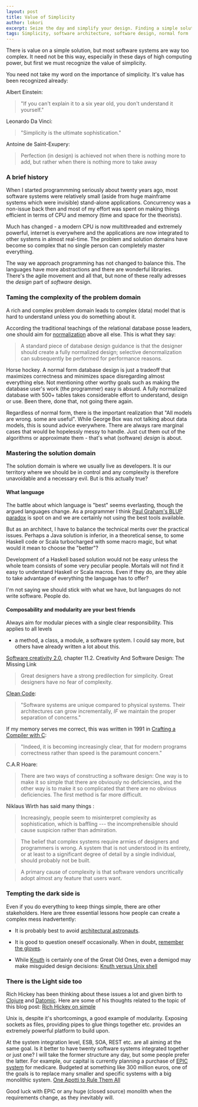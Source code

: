 ```yaml
---
layout: post
title: Value of Simplicity
author: lokori
excerpt: Seize the day and simplify your design. Finding a simple solution to a complex problem is one of the ultimate achievements. In this post I try to convince you and briefly touch the foundations on which one can build a simple solution. 
tags: Simplicity, software architecture, software design, normal form
---
```


There is value on a simple solution, but most software systems are way too complex. 
It need not be this way, especially in these days of high computing power, but first we must
recognize the value of simplicity.

You need not take my word on the importance of simplicity. It's value has been recognized already:

 Albert Einstein:
>"If you can't explain it to a six year old, you don't understand it yourself." 

Leonardo Da Vinci:
>"Simplicity is the ultimate sophistication." 

Antoine de Saint-Exupery:
>Perfection (in design) is achieved not when there is nothing more to add, but rather when there is nothing more to take away 


### A brief history

When I started programmming seriously about twenty years ago, most software systems were 
relatively small (aside from huge mainframe systems which were invisible) stand-alone applications. 
Concurrency was a non-issue back then and most of my effort was spent on making things efficient
in terms of CPU and memory (time and space for the theorists). 

Much has changed - a modern CPU is now multithreaded and extremely powerful, internet is everywhere 
and the applications are now integrated to other systems in almost real-time. The problem and 
solution domains have become so complex that no single person can completely master everything.

The way we approach programming has not changed to balance this. The languages have more abstractions and 
there are wonderful libraries. There's the agile movement and all that, but none of these really
adresses the *design* part of *software* design. 


### Taming the complexity of the problem domain

A rich and complex problem domain leads to complex (data) model that is hard to understand unless
you do something about it. 

According the traditional teachings of the relational database posse leaders, one should aim for 
[normalization](http://en.wikipedia.org/wiki/Database_normalization) above all else. This is what they
say:
>A standard piece of database design guidance is that the designer should create a fully normalized design; selective denormalization can subsequently be performed for performance reasons.

Horse hockey. A normal form database design is just a tradeoff that maximizes correctness and minimizes space disregarding almost everything else. Not
mentioning other worthy goals such as making the database user's work (the programmer) easy is absurd. A fully normalized database with 500+ tables 
takes considerable effort to understand, design or use. Been there, done that, not going there again.

Regardless of normal form, there is the important realization that "All models are wrong. some are useful". While George Box
was not talking about data models, this is sound advice everywhere. There are always rare marginal cases that
would be hopelessly messy to handle. Just cut them out of the algorithms or approximate them - that's what 
(software) *design* is about.


### Mastering the solution domain ###

The solution domain is where we usually live as developers. It is our territory where we should be in control
and any complexity is therefore unavoidable and a necessary evil. But is this actually true? 

#### What language 

The battle about which language is "best" seems everlasting, though the argued languages change. 
As a programmer I think [Paul Graham's BLUP paradox](http://www.paulgraham.com/avg.html) is spot on 
and we are certainly not using the best tools available.

But as an architect, I have to balance the technical merits over the practical issues.
Perhaps a Java solution is inferior, in a theoretical sense, to some Haskell code or 
Scala turbocharged with some macro magic, but what would it mean to choose the "better"?

Development of a Haskell based solution would not be easy unless the whole team consists of 
some very peculiar people. Mortals will not find it easy to understand Haskell or Scala macros. 
Even if they do, are they able to take advantage of everything the language has to offer? 

I'm not saying we should stick with what we have, but languages do not write software. People do.

#### Composability and modularity are your best friends

Always aim for modular pieces with a single clear responsibility. This applies to all levels 
- a method, a class, a module, a software system. I could say more, but others have already
written a lot about this.

[Software creativity 2.0](http://www.amazon.com/Software-Creativity-2-0-Robert-Glass/dp/0977213315), chapter 11.2. Creativity And Software Design: The Missing Link
>Great designers have a strong predilection for simplicity.
>Great designers have no fear of complexity.

[Clean Code](http://www.amazon.com/Clean-Code-Handbook-Software-Craftsmanship/dp/0132350882):
>"Software systems are unique compared to physical systems. Their architectures can grow incrementally, *IF* we maintain
>the proper separation of concerns."

If my memory serves me correct, this was written in 1991 in [Crafting a Compiler with C](http://www.amazon.com/Crafting-Compiler-Charles-N-Fischer/dp/0805321667):
>"Indeed, it is becoming increasingly clear, that for modern programs correctness rather than 
>speed is the paramount concern."

C.A.R Hoare:
>There are two ways of constructing a software design: One way is to make it so simple that there are obviously no deficiencies, and the other way is to make it so complicated that there are no obvious deficiencies. The first method is far more difficult.

Niklaus Wirth has said many things :

>Increasingly, people seem to misinterpret complexity as sophistication, which is baffling --- the incomprehensible should cause suspicion rather than admiration. 

>The belief that complex systems require armies of designers and programmers is wrong. A system that is not understood in its entirety, or at least to a significant degree of detail by a single individual, should probably not be built. 

>A primary cause of complexity is that software vendors uncritically adopt almost any feature that users want. 
   

### Tempting the dark side is

Even if you do everything to keep things simple, there are other stakeholders. Here are three
essential lessons how people can create a complex mess inadvertently:

* It is probably best to avoid [architectural astronauts](http://www.joelonsoftware.com/articles/fog0000000018.html). 

* It is good to question oneself occasionally. When in doubt, [remember the gloves](http://thedailywtf.com/Articles/The_Complicator_0x27_s_Gloves.aspx).

* While [Knuth](http://en.wikipedia.org/wiki/Donald_Knuth) is certainly one of the Great Old Ones, even a demigod may make misguided design decisions:
[Knuth versus Unix shell](http://www.leancrew.com/all-this/2011/12/more-shell-less-egg/)

### There is the Light side too

Rich Hickey has been thinking about these issues a lot and given birth to [Clojure](http://clojure.org/) and [Datomic](http://www.datomic.com/).
Here are some of his thoughts related to the topic of this blog post:
[Rich Hickey on simple](http://www.slideshare.net/evandrix/simple-made-easy)

Unix is, despite it's shortcomings, a good example of modularity. Exposing sockets as files,
providing pipes to glue things together etc. provides an extremely powerful platform to build
upon.

At the system integration level, ESB, SOA, REST etc. are all aiming at the same goal. 
Is it better to have twenty software systems integrated together or just one? I will take the former 
structure any day, but some people prefer the latter. For example, our capital is currently planning a purchase of 
[EPIC system](http://thedailywtf.com/Articles/A_Case_of_the_MUMPS.aspx) for medicare. Budgeted at something like 300 million euros, one of the goals is to replace many 
smaller and specific systems with a big monolithic system.
[One Apotti to Rule Them All](http://www.hel.fi/hki/apotti/fi/Apotti-hanke/English)

Good luck with EPIC or any huge (closed source) monolith when the requirements change, as they inevitably will. 
